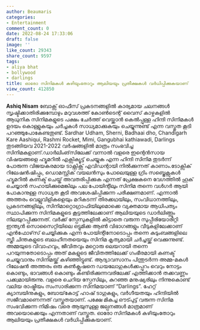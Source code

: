 ```yaml
---
author: Beaumaris
categories:
- Entertainment
comment_count: 0
date: 2022-08-24 17:33:06
draft: false
image: ''
like_count: 29343
share_count: 9597
tags:
- aliya bhat
- bollywood
- darlings
title: ഓരോ സിനിമകൾ കഴിയുംതോറും ആലിയയും പ്രതീക്ഷകൾ വർധിപ്പിക്കുകയാണ്
view_count: 412850
---
```


**Ashiq Nisam** ബോക്സ് ഓഫീസ് പ്രകടനങ്ങളിൽ കാര്യമായ ചലനങ്ങൾ സൃഷ്ടിക്കാതിരിക്കുമ്പോഴും മറുവശത്ത് കോൺടെന്റ് വൈസ് കാഴ്ചകളിൽ ആധുനിക സിനിമകളുടെ പക്ഷം ചേർത്ത് വെയ്ക്കാൻ കെൽപ്പുള്ള ഹിന്ദി സിനിമകൾ ഉദയം കൊള്ളുകയും ചർച്ചകൾ സാധ്യമാക്കുകയും ചെയ്യുന്നുണ്ട് എന്ന വസ്തുത കൂടി പറഞ്ഞുപോകേണ്ടതുണ്ട്. Sardhar Udham, Sherni, Badhaai dho, Chandigarh Kare Aashiqui, Rashmi Rocket, Mimi, Gangubhai kathiawadi, Darlings തുടങ്ങിയവ 2021-2022 വർഷങ്ങളിൽ മാത്രം സംഭവിച്ച സിനിമകളാണ്.ഡാർലിംങ്‌സിലേക്ക് വന്നാൽ വളരെ ഇന്റെൻസായ വിഷയങ്ങളെ ഹ്യൂമറിൽ എക്സിക്യൂട്ട് ചെയ്യുക എന്ന ഹിന്ദി സിനിമ തുടർന്ന് പോരുന്ന വിജയകരമായ ടാക്റ്റിക്സ് എവിഡന്റായി നിൽക്കുന്നത് കാണാം.ടോക്സിക് റിലേഷൻഷിപ്പും, ഡൊമസ്റ്റിക് വയലൻസും പോലെയുള്ള ഗ്രിം സബ്ജെക്റ്റുകൾ ഹ്യൂമറിൽ കണക്ട് ചെയ്ത് അവതരിപ്പിക്കുക എന്നത് പ്രേക്ഷകനെ വേഗത്തിൽ ഹൂക് ചെയ്യാൻ സഹായിക്കുമെങ്കിലും പല പോയിന്റിലും സിനിമ തന്നെ വള്‍ഗർ ആയി പോകാനുള്ള സാധ്യത കൂടി അവശേഷിപ്പിക്കുന്ന പരീക്ഷണമാണ്. എന്നാൽ അത്തരം വെല്ലുവിളികളെയും മറികടന്ന് തിരക്കഥയിലും, സംവിധാനത്തിലും, പ്രകടനങ്ങളിലും, സിനിമാറ്റൊഗ്രാഫിയിലുമൊക്കെ വ്യക്തമായ ആധിപത്യം സ്ഥാപിക്കുന്ന സിനിമകളുടെ കൂട്ടത്തിലേക്കാണ് ആലിയയുടെ ഡാർലിങ്ങ്സും നിലയുറപ്പിക്കുന്നത്. വർക്ക് സ്പേസുകളിൽ കിട്ടാതെ വരുന്ന സുപ്പീരിയോരിറ്റി ഇന്ത്യൻ സൊസൈറ്റിയിലെ ഒട്ടുമിക്ക ആൺ വിഭാഗങ്ങളും വീടുകളിലേക്കാണ് എൻഫോഴ്‌സ്‌ ചെയ്യിക്കുക എന്ന പോയിന്റിനോടൊപ്പം തന്നെ കുടുംബങ്ങളിലെ സ്ത്രീ ചിന്തകളുടെ ബലഹീനതയെയും സിനിമ കൃത്യമായി ചർച്ചയ്ക്ക് വെക്കുന്നുണ്ട്. അമ്മയുടെ വിവാഹവും, ജീവിതവും മറ്റൊരു ലെയറായി തന്നെ പറയുന്നതോടൊപ്പം അത് മകളുടെ ജീവിതത്തിലേക്ക് ഗംഭീരമായി കണക്ട് ചെയ്യുവാനും സിനിമയ്ക്ക് കഴിഞ്ഞിട്ടുണ്ട്. ആദ്യാവസാനം പിന്തുടർന്ന അമ്മ-മകൾ റിലേഷൻ അത്തരം ഒരു കൺക്ലൂഷനെ ഡയലോഗുകൾക്കപ്പുറം വെറും നോട്ടം കൊണ്ടും, ഭാവങ്ങൾ കൊണ്ടും കണ്ടിരിക്കുന്നവരിലേക്ക് എത്തിക്കാൻ തക്കവണ്ണം പക്ക്വമായിരുന്നു. വളരെ ചെറിയ സ്പേസിലും, കുറഞ്ഞ മനുഷ്യരിലും നിന്നുകൊണ്ട് വലിയ രാഷ്ട്രീയം സംസാരിക്കുന്ന സിനിമയാണ് “Darlings”. ഹേറ്റ് ക്യാമ്പയിനുകളും, ബോയ്‌കോട്ട് ഹാഷ് ടാഗുകളും, വർഗീയതയും ഹിന്ദിയിൽ സജീവമാണെന്നത് വസ്തുതയാണ്. പക്ഷേ മികച്ച ഔട്പുട്ട് വരുന്ന സിനിമ സംഭവിക്കുന്ന നിമിഷം വരെ ആയുസുള്ള ജല്പനങ്ങൾ മാത്രമാണ് അവയൊക്കെയും എന്നതാണ് വസ്തുത. ഓരോ സിനിമകൾ കഴിയുംതോറും ആലിയയും പ്രതീക്ഷകൾ വർധിപ്പിക്കുകയാണ്.